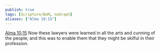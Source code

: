 ```yaml
---
publish: true
tags: [Scripture/BoM, noGraph]
aliases: ["Alma 10:15"]
---
```

[Alma 10:15](https://churchofjesuschrist.org/study/scriptures/bofm/alma/10?lang=eng&id=p15#p15) Now these lawyers were learned in all the arts and cunning of the people; and this was to enable them that they might be skilful in their profession.
